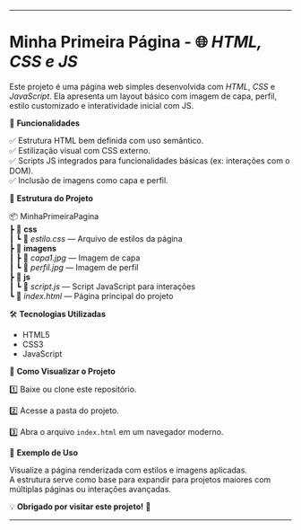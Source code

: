 
---

# Minha Primeira Página - 🌐 *HTML, CSS e JS*

Este projeto é uma página web simples desenvolvida com *HTML*, *CSS* e *JavaScript*. Ela apresenta um layout básico com imagem de capa, perfil, estilo customizado e interatividade inicial com JS.

🚀 **Funcionalidades**

✅ Estrutura HTML bem definida com uso semântico.  
✅ Estilização visual com CSS externo.  
✅ Scripts JS integrados para funcionalidades básicas (ex: interações com o DOM).  
✅ Inclusão de imagens como capa e perfil.

📂 **Estrutura do Projeto**

📦 MinhaPrimeiraPagina  
┣ 📂 **css**  
┃ ┗ 📜 *estilo.css* — Arquivo de estilos da página  
┣ 📂 **imagens**  
┃ ┣ 📜 *capa1.jpg* — Imagem de capa  
┃ ┗ 📜 *perfil.jpg* — Imagem de perfil  
┣ 📂 **js**  
┃ ┗ 📜 *script.js* — Script JavaScript para interações  
┗ 📜 *index.html* — Página principal do projeto

🛠 **Tecnologias Utilizadas**

- HTML5  
- CSS3  
- JavaScript

📌 **Como Visualizar o Projeto**

1️⃣ Baixe ou clone este repositório.

2️⃣ Acesse a pasta do projeto.

3️⃣ Abra o arquivo `index.html` em um navegador moderno.

📝 **Exemplo de Uso**

Visualize a página renderizada com estilos e imagens aplicadas.  
A estrutura serve como base para expandir para projetos maiores com múltiplas páginas ou interações avançadas.

💡 **Obrigado por visitar este projeto!** 🚀

---
